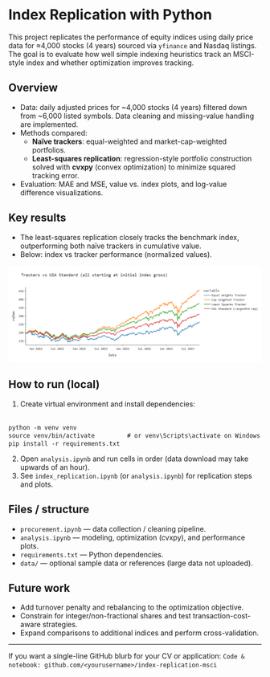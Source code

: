 # Index Replication with Python

This project replicates the performance of equity indices using daily price data for ≈4,000 stocks (4 years) sourced via `yfinance` and Nasdaq listings. The goal is to evaluate how well simple indexing heuristics track an MSCI-style index and whether optimization improves tracking.

## Overview
- Data: daily adjusted prices for ~4,000 stocks (4 years) filtered down from ~6,000 listed symbols. Data cleaning and missing-value handling are implemented.
- Methods compared:
  - **Naïve trackers**: equal-weighted and market-cap-weighted portfolios.
  - **Least-squares replication**: regression-style portfolio construction solved with **cvxpy** (convex optimization) to minimize squared tracking error.
- Evaluation: MAE and MSE, value vs. index plots, and log-value difference visualizations.

## Key results
- The least-squares replication closely tracks the benchmark index, outperforming both naïve trackers in cumulative value.
- Below: index vs tracker performance (normalized values).

![Index vs Tracker](tracker_vs_index.png)


## How to run (local)
1. Create virtual environment and install dependencies:
```

python -m venv venv
source venv/bin/activate         # or venv\Scripts\activate on Windows
pip install -r requirements.txt

```
2. Open `analysis.ipynb` and run cells in order (data download may take upwards of an hour).
3. See `index_replication.ipynb` (or `analysis.ipynb`) for replication steps and plots.

## Files / structure
- `procurement.ipynb` — data collection / cleaning pipeline.
- `analysis.ipynb` — modeling, optimization (cvxpy), and performance plots.
- `requirements.txt` — Python dependencies.
- `data/` — optional sample data or references (large data not uploaded).

## Future work
- Add turnover penalty and rebalancing to the optimization objective.
- Constrain for integer/non-fractional shares and test transaction-cost-aware strategies.
- Expand comparisons to additional indices and perform cross-validation.

---

If you want a single-line GitHub blurb for your CV or application:
`Code & notebook: github.com/<yourusername>/index-replication-msci`
